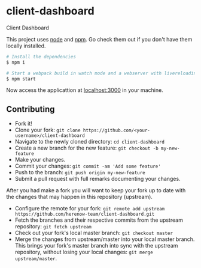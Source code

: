 # client-dashboard
Client Dashboard

This project uses [node](http://nodejs.org) and [npm](https://npmjs.com).
Go check them out if you don't have them locally installed.

```sh
# Install the dependencies
$ npm i

# Start a webpack build in watch mode and a webserver with livereloading
$ npm start
```

Now access the applicattion at [localhost:3000](http://localhost:3000) in your machine.

## Contributing

- Fork it!
- Clone your fork: `git clone https://github.com/<your-username>/client-dashboard`
- Navigate to the newly cloned directory: `cd client-dashboard`
- Create a new branch for the new feature: `git checkout -b my-new-feature`
- Make your changes.
- Commit your changes: `git commit -am 'Add some feature'`
- Push to the branch: `git push origin my-new-feature`
- Submit a pull request with full remarks documenting your changes.

After you had make a fork you will want to keep your fork up to date with the changes that may happen in this repository (upstream).

- Configure the remote for your fork: `git remote add upstream https://github.com/herenow-team/client-dashboard.git`
- Fetch the branches and their respective commits from the upstream repository: `git fetch upstream`
- Check out your fork's local master branch: `git checkout master`
- Merge the changes from upstream/master into your local master branch. This brings your fork's master branch into sync with the upstream repository, without losing your local changes: `git merge upstream/master`.

